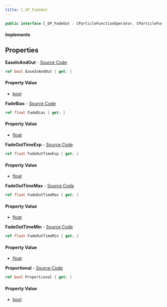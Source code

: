 ```yaml
---
title: C_OP_FadeOut
---
```


```csharp
public interface C_OP_FadeOut : CParticleFunctionOperator, CParticleFunction, ISchemaClass<CParticleFunction>, ISchemaClass<CParticleFunctionOperator>, ISchemaClass<C_OP_FadeOut>, ISchemaField, ISchemaClass, INativeHandle
```

#### Implements

## Properties

**EaseInAndOut** - [Source Code](https://github.com/swiftly-solution/swiftlys2/blob/main/managed/src/SwiftlyS2.Generated/Schemas/Interfaces/C_OP_FadeOut.cs#L26)

```csharp
ref bool EaseInAndOut { get; }
```

#### Property Value

- [bool](https://learn.microsoft.com/dotnet/api/system.boolean)

**FadeBias** - [Source Code](https://github.com/swiftly-solution/swiftlys2/blob/main/managed/src/SwiftlyS2.Generated/Schemas/Interfaces/C_OP_FadeOut.cs#L22)

```csharp
ref float FadeBias { get; }
```

#### Property Value

- [float](https://learn.microsoft.com/dotnet/api/system.single)

**FadeOutTimeExp** - [Source Code](https://github.com/swiftly-solution/swiftlys2/blob/main/managed/src/SwiftlyS2.Generated/Schemas/Interfaces/C_OP_FadeOut.cs#L20)

```csharp
ref float FadeOutTimeExp { get; }
```

#### Property Value

- [float](https://learn.microsoft.com/dotnet/api/system.single)

**FadeOutTimeMax** - [Source Code](https://github.com/swiftly-solution/swiftlys2/blob/main/managed/src/SwiftlyS2.Generated/Schemas/Interfaces/C_OP_FadeOut.cs#L18)

```csharp
ref float FadeOutTimeMax { get; }
```

#### Property Value

- [float](https://learn.microsoft.com/dotnet/api/system.single)

**FadeOutTimeMin** - [Source Code](https://github.com/swiftly-solution/swiftlys2/blob/main/managed/src/SwiftlyS2.Generated/Schemas/Interfaces/C_OP_FadeOut.cs#L16)

```csharp
ref float FadeOutTimeMin { get; }
```

#### Property Value

- [float](https://learn.microsoft.com/dotnet/api/system.single)

**Proportional** - [Source Code](https://github.com/swiftly-solution/swiftlys2/blob/main/managed/src/SwiftlyS2.Generated/Schemas/Interfaces/C_OP_FadeOut.cs#L24)

```csharp
ref bool Proportional { get; }
```

#### Property Value

- [bool](https://learn.microsoft.com/dotnet/api/system.boolean)

